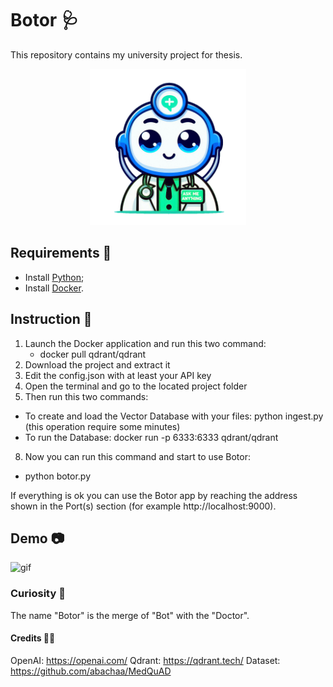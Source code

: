 # Botor 🩺
This repository contains my university project for thesis.

<p align="center"> 
    <img src="media/BotorMascotte.png" alt="Botor" width="250" height="250">
</p>

## Requirements 📝
- Install [Python](https://www.python.org/);
- Install [Docker](https://www.docker.com/products/docker-desktop/).

## Instruction 📖
1. Launch the Docker application and run this two command:
   - docker pull qdrant/qdrant
3. Download the project and extract it
5. Edit the config.json with at least your API key
6. Open the terminal and go to the located project folder
7. Then run this two commands: 
  - To create and load the Vector Database with your files: python ingest.py (this operation require some minutes)
  - To run the Database: docker run -p 6333:6333 qdrant/qdrant
8. Now you can run this command and start to use Botor:
  - python botor.py

If everything is ok you can use the Botor app by reaching the address shown in the Port(s) section (for example http://localhost:9000).

## Demo 📷
![gif](media/Botor.gif)

### Curiosity 🧐
The name "Botor" is the merge of "Bot" with the "Doctor".

#### Credits 🙏🏻
OpenAI: https://openai.com/
Qdrant: https://qdrant.tech/
Dataset: https://github.com/abachaa/MedQuAD
